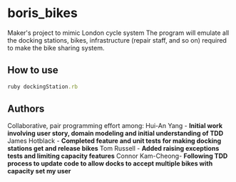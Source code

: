 # boris_bikes

Maker's project to mimic London cycle system
The program will emulate all the docking stations, bikes, infrastructure (repair staff, and so on) required to make the bike sharing system.

## How to use
``` ruby bike.rb
ruby dockingStation.rb
```

## Authors
Collaborative, pair programming effort among:
Hui-An Yang - **Initial work involving user story, domain modeling and initial understanding of TDD**
James Hotblack - **Completed feature and unit tests for making docking stations get and release bikes**
Tom Russell - **Added raising exceptions tests and limiting capacity features**
Connor Kam-Cheong- **Following TDD process to update code to allow docks to accept multiple bikes with capacity set my user**
